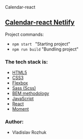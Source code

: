 Calendar-react

## [Calendar-react Netlify](https://lucent-praline-056e76.netlify.app/)

Project commands:

- `npm start ` "Starting project"
- `npm run build` "Bundling project"

### The tech stack is:

- [HTML5](http://htmlbook.ru/html)
- [CSS3](https://developer.mozilla.org/ru/docs/Web/CSS)
- [Flexbox](https://css-tricks.com/snippets/css/a-guide-to-flexbox/)
- [Sass (Scss)](https://sass-lang.com/)
- [BEM methodology](https://en.bem.info/methodology/)
- [JavaScript](https://en.wikipedia.org/wiki/JavaScript)
- [React](https://en.reactjs.org/)
- [Moment](https://momentjs.com/)

### Author:

- Vladislav Rozhuk
